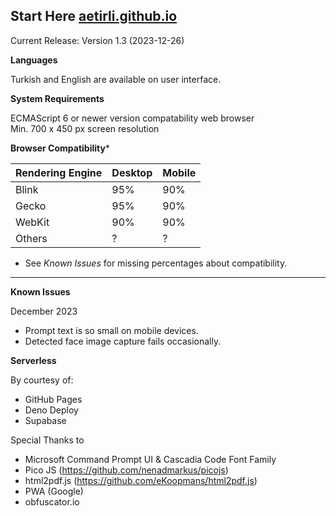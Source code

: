 **Start Here**
[aetirli.github.io](https://aetirli.github.io/)
--
Current Release: Version 1.3 (2023-12-26)

**Languages**

Turkish and English are available on user interface.

**System Requirements**

ECMAScript 6 or newer version compatability web browser \
Min. 700 x 450 px screen resolution

**Browser Compatibility***

|Rendering Engine |Desktop|Mobile|
|--|--|--|
|Blink|95%|90%|
|Gecko|95%|90%|
|WebKit|90%|90%|
|Others|?|?|

* See *Known Issues* for missing percentages about compatibility.
---
**Known Issues**

December 2023

 - Prompt text is so small on mobile devices.
 - Detected face image capture fails occasionally.

 **Serverless**

 By courtesy of:
 - GitHub Pages
 - Deno Deploy
 - Supabase

 Special Thanks to
 - Microsoft Command Prompt UI & Cascadia Code Font Family
 - Pico JS (https://github.com/nenadmarkus/picojs)
 - html2pdf.js (https://github.com/eKoopmans/html2pdf.js)
 - PWA (Google)
 - obfuscator.io
